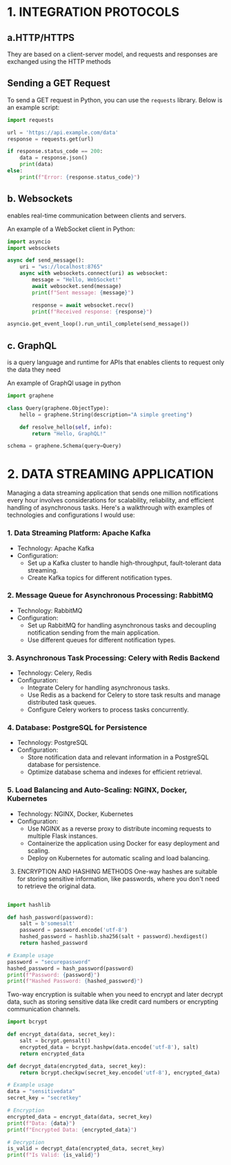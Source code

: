 # 1. INTEGRATION PROTOCOLS

## a.HTTP/HTTPS

They are based on a client-server model, and requests and responses are exchanged using the HTTP methods

## Sending a GET Request

To send a GET request in Python, you can use the `requests` library. Below is an example script:

```python
import requests

url = 'https://api.example.com/data'
response = requests.get(url)

if response.status_code == 200:
    data = response.json()
    print(data)
else:
    print(f"Error: {response.status_code}")

```

## b. Websockets

enables real-time communication between clients and servers.

An example of a WebSocket client in Python:

```python
import asyncio
import websockets

async def send_message():
    uri = "ws://localhost:8765"
    async with websockets.connect(uri) as websocket:
        message = "Hello, WebSocket!"
        await websocket.send(message)
        print(f"Sent message: {message}")

        response = await websocket.recv()
        print(f"Received response: {response}")

asyncio.get_event_loop().run_until_complete(send_message())
```

## c. GraphQL

is a query language and runtime for APIs that enables clients to request only the data they need

An example of GraphQl usage in python

```python
import graphene

class Query(graphene.ObjectType):
    hello = graphene.String(description="A simple greeting")

    def resolve_hello(self, info):
        return "Hello, GraphQL!"

schema = graphene.Schema(query=Query)


```

# 2. DATA STREAMING APPLICATION

Managing a data streaming application that sends one million notifications every hour involves considerations for scalability, reliability, and efficient handling of asynchronous tasks. Here's a walkthrough with examples of technologies and configurations I would use:

### 1\. Data Streaming Platform: Apache Kafka

- Technology: Apache Kafka
- Configuration:
  - Set up a Kafka cluster to handle high-throughput, fault-tolerant data streaming.
  - Create Kafka topics for different notification types.

### 2\. Message Queue for Asynchronous Processing: RabbitMQ

- Technology: RabbitMQ
- Configuration:
  - Set up RabbitMQ for handling asynchronous tasks and decoupling notification sending from the main application.
  - Use different queues for different notification types.

### 3\. Asynchronous Task Processing: Celery with Redis Backend

- Technology: Celery, Redis
- Configuration:
  - Integrate Celery for handling asynchronous tasks.
  - Use Redis as a backend for Celery to store task results and manage distributed task queues.
  - Configure Celery workers to process tasks concurrently.

### 4\. Database: PostgreSQL for Persistence

- Technology: PostgreSQL
- Configuration:
  - Store notification data and relevant information in a PostgreSQL database for persistence.
  - Optimize database schema and indexes for efficient retrieval.

### 5\. Load Balancing and Auto-Scaling: NGINX, Docker, Kubernetes

- Technology: NGINX, Docker, Kubernetes
- Configuration:
  - Use NGINX as a reverse proxy to distribute incoming requests to multiple Flask instances.
  - Containerize the application using Docker for easy deployment and scaling.
  - Deploy on Kubernetes for automatic scaling and load balancing.

3. ENCRYPTION AND HASHING METHODS
   One-way hashes are suitable for storing sensitive information, like passwords, where you don't need to retrieve the original data.

```python

import hashlib

def hash_password(password):
    salt = b'somesalt'
    password = password.encode('utf-8')
    hashed_password = hashlib.sha256(salt + password).hexdigest()
    return hashed_password

# Example usage
password = "securepassword"
hashed_password = hash_password(password)
print(f"Password: {password}")
print(f"Hashed Password: {hashed_password}")

```

Two-way encryption is suitable when you need to encrypt and later decrypt data, such as storing sensitive data like credit card numbers or encrypting communication channels.

```python
import bcrypt

def encrypt_data(data, secret_key):
    salt = bcrypt.gensalt()
    encrypted_data = bcrypt.hashpw(data.encode('utf-8'), salt)
    return encrypted_data

def decrypt_data(encrypted_data, secret_key):
    return bcrypt.checkpw(secret_key.encode('utf-8'), encrypted_data)

# Example usage
data = "sensitivedata"
secret_key = "secretkey"

# Encryption
encrypted_data = encrypt_data(data, secret_key)
print(f"Data: {data}")
print(f"Encrypted Data: {encrypted_data}")

# Decryption
is_valid = decrypt_data(encrypted_data, secret_key)
print(f"Is Valid: {is_valid}")

```
